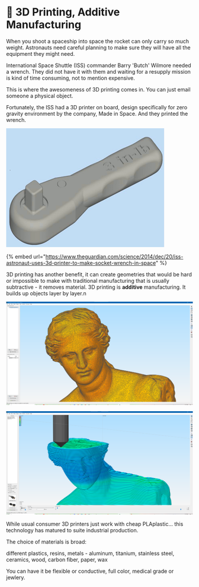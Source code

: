 # 🚧 3D Printing, Additive Manufacturing

When you shoot a spaceship into space the rocket can only carry so much weight. Astronauts need careful planning to make sure they will have all the equipment they might need.

International Space Shuttle (ISS) commander Barry 'Butch' Wilmore needed a wrench. They did not have it with them and waiting for a resupply mission is kind of time consuming, not to mention expensive.

This is where the awesomeness of 3D printing comes in. You can just email someone a physical object.

Fortunately, the ISS had a 3D printer on board, design specifically for zero gravity environment by the company, Made in Space. And they printed the wrench.

![This isn't the first 3D-printed object made in space, but it is the first created to meet the needs of an astronaut.](../.gitbook/assets/wrench-428x321.gif)

{% embed url="https://www.theguardian.com/science/2014/dec/20/iss-astronaut-uses-3d-printer-to-make-socket-wrench-in-space" %}

3D printing has another benefit, it can create geometries that would be hard or impossible to make with traditional manufacturing that is usually subtractive - it removes material. 3D printing is **additive** manufacturing. It builds up objects layer by layer.n

![cloud of points and wire frame](<../.gitbook/assets/3d printing wireframe.png>)

![slices of layers](<../.gitbook/assets/3d printing slices.png>)

While usual consumer 3D printers just work with cheap PLAplastic... this technology has matured to suite industrial production.

The choice of materials is broad:

different plastics, resins, metals - aluminum, titanium, stainless steel, ceramics, wood, carbon fiber, paper, wax

You can have it be flexible or conductive, full color, medical grade or jewlery.
